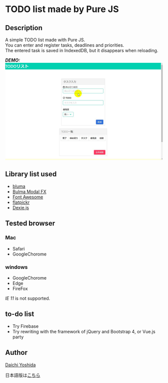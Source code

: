 # TODO list made by Pure JS

## Description

A simple TODO list made with Pure JS.  
You can enter and register tasks, deadlines and priorities.  
The entered task is saved in IndexedDB, but it disappears when reloading.

***DEMO:***
![デモ画像](doc/img/siucp-11jzs.gif)

## Library list used

- [bluma](https://bulma.io/)
- [Bulma Modal FX](https://postare.github.io/bulma-modal-fx/)
- [Font Awesome](https://fontawesome.com/)
- [flatpickr](https://flatpickr.js.org/)
- [Dexie.js](https://dexie.org/)

## Tested browser

### Mac

- Safari
- GoogleChorome
  
### windows

- GoogleChorome
- Edge
- FireFox

*IE 11* is not supported.

## to-do list

- Try Firebase
- Try rewriting with the framework of jQuery and Bootstrap 4, or Vue.js party

## Author 
[Daichi Yoshida](https://github.com/dy0110)  

日本語版は[こちら](/doc/ja/README.ja.md)